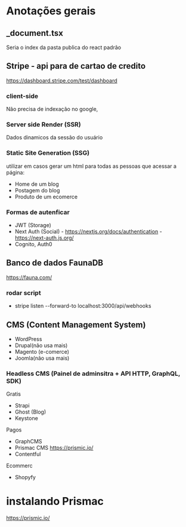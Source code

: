# Anotações  gerais

## _document.tsx
Seria o index da pasta publica do react padrão

## Stripe - api para de cartao de credito
https://dashboard.stripe.com/test/dashboard

### client-side
Não precisa de indexação no google, 
### Server side Render (SSR)
Dados dinamicos da sessão do usuário
### Static Site Generation (SSG)
utilizar em casos gerar um html para todas as pessoas que acessar a página:
- Home de um blog
- Postagem do blog
- Produto de um ecomerce

### Formas de autenficar
- JWT (Storage)
- Next Auth (Social) - https://nextjs.org/docs/authentication - https://next-auth.js.org/
- Cognito, Auth0

## Banco de dados FaunaDB
https://fauna.com/

### rodar script

- stripe listen --forward-to localhost:3000/api/webhooks

## CMS (Content Management System)
- WordPress 
- Drupal(não usa mais)
- Magento (e-comerce)
- Joomla(não usa mais)

### Headless CMS (Painel de adminsitra + API HTTP, GraphQL, SDK)
Gratis
- Strapi 
- Ghost (Blog)
- Keystone

Pagos
- GraphCMS
- Prismac CMS https://prismic.io/
- Contentful

Ecommerc
- Shopyfy

# instalando Prismac
https://prismic.io/